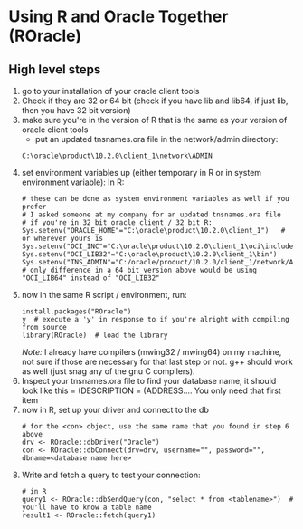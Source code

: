 # Using R and Oracle Together (ROracle)


## High level steps
1. go to your installation of your oracle client tools
2. Check if they are 32 or 64 bit (check if you have lib and lib64, if just lib, then you have 32 bit version)
3. make sure you're in the version of R that is the same as your version of oracle client tools
    * put an updated tnsnames.ora file in the network/admin directory:
	```
	C:\oracle\product\10.2.0\client_1\network\ADMIN
	```
4. set environment variables up (either temporary in R or in system environment variable):
	In R:
	```
	# these can be done as system environment variables as well if you prefer
	# I asked someone at my company for an updated tnsnames.ora file
	# if you're in 32 bit oracle client / 32 bit R:
	Sys.setenv("ORACLE_HOME"="C:\oracle\product\10.2.0\client_1")   # or wherever yours is
	Sys.setenv("OCI_INC"="C:\oracle\product\10.2.0\client_1\oci\include")  
	Sys.setenv("OCI_LIB32"="C:\oracle\product\10.2.0\client_1\bin")
	Sys.setenv("TNS_ADMIN"="C:/oracle/product/10.2.0/client_1/network/ADMIN")
	# only difference in a 64 bit version above would be using "OCI_LIB64" instead of "OCI_LIB32"
	```
5. now in the same R script / environment, run:
	```
	install.packages("ROracle")
	y  # execute a 'y' in response to if you're alright with compiling from source
	library(ROracle)  # load the library
	```
	*Note:* I already have compilers (mwing32 / mwing64) on my machine, not sure if those are necessary for that last step or not.
	g++ should work as well (just snag any of the gnu C compilers).
6. Inspect your tnsnames.ora file to find your database name, it should look like this
	<database name> =
		(DESCRIPTION = 
			(ADDRESS....
	You only need that first item <database name>
7. now in R, set up your driver and connect to the db
	```
	# for the <con> object, use the same name that you found in step 6 above
	drv <- ROracle::dbDriver("Oracle")
	con <- ROracle::dbConnect(drv=drv, username="", password="", dbname=<database name here>
	```
8. Write and fetch a query to test your connection:
	```
	# in R
	query1 <- ROracle::dbSendQuery(con, "select * from <tablename>")  # you'll have to know a table name
	result1 <- ROracle::fetch(query1)
	```



